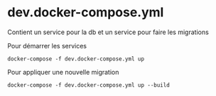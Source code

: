 # dev.docker-compose.yml
Contient un service pour la db et un service pour faire les migrations

Pour démarrer les services
```
docker-compose -f dev.docker-compose.yml up
```

Pour appliquer une nouvelle migration
```
docker-compose -f dev.docker-compose.yml up --build
```